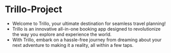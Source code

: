 # Trillo-Project
- Welcome to Trillo, your ultimate destination for seamless travel planning!
- Trillo is an innovative all-in-one booking app designed to revolutionize the way you explore and experience the world.
- With Trillo, embark on a hassle-free journey from dreaming about your next adventure to making it a reality, all within a few taps.
